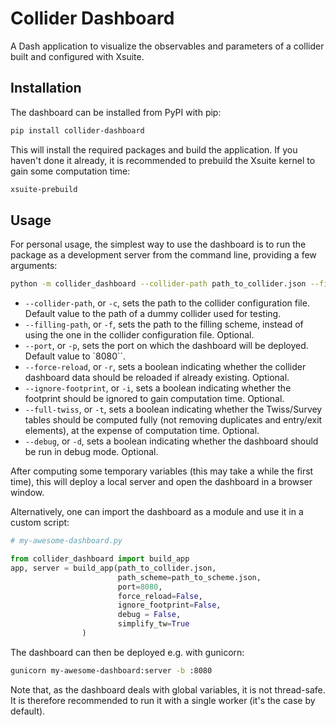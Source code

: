 # Collider Dashboard

A Dash application to visualize the observables and parameters of a collider built and configured with Xsuite.

## Installation

The dashboard can be installed from PyPI with pip:

```bash
pip install collider-dashboard
```

This will install the required packages and build the application. If you haven't done it already, it is recommended to prebuild the Xsuite kernel to gain some computation time:

```bash
xsuite-prebuild
```

## Usage

For personal usage, the simplest way to use the dashboard is to run the package as a development server from the command line, providing a few arguments:

```bash
python -m collider_dashboard --collider-path path_to_collider.json --filling-path path_to_scheme.json --port 8080 --force-reload --ignore-footprint --full-twiss --debug
```

- `--collider-path`, or `-c`, sets the path to the collider configuration file. Default value to the path of a dummy collider used for testing.
- `--filling-path`, or `-f`, sets the path to the filling scheme, instead of using the one in the collider configuration file. Optional.
- `--port`, or `-p`, sets the port on which the dashboard will be deployed. Default value to `8080``.
- `--force-reload`, or `-r`,  sets a boolean indicating whether the collider dashboard data should be reloaded if already existing. Optional.
- `--ignore-footprint`, or `-i`, sets a boolean indicating whether the footprint should be ignored to gain computation time. Optional.
- `--full-twiss`, or `-t`, sets a boolean indicating whether the Twiss/Survey tables should be computed fully (not removing duplicates and entry/exit elements), at the expense of computation time. Optional.
- `--debug`, or `-d`, sets a boolean indicating whether the dashboard should be run in debug mode. Optional.

After computing some temporary variables (this may take a while the first time), this will deploy a local server and open the dashboard in a browser window.

Alternatively, one can import the dashboard as a module and use it in a custom script:

```python
# my-awesome-dashboard.py

from collider_dashboard import build_app
app, server = build_app(path_to_collider.json, 
                        path_scheme=path_to_scheme.json, 
                        port=8080, 
                        force_reload=False, 
                        ignore_footprint=False, 
                        debug = False, 
                        simplify_tw=True
                )
```

The dashboard can then be deployed e.g. with gunicorn:

```bash
gunicorn my-awesome-dashboard:server -b :8080
```

Note that, as the dashboard deals with global variables, it is not thread-safe. It is therefore recommended to run it with a single worker (it's the case by default).
